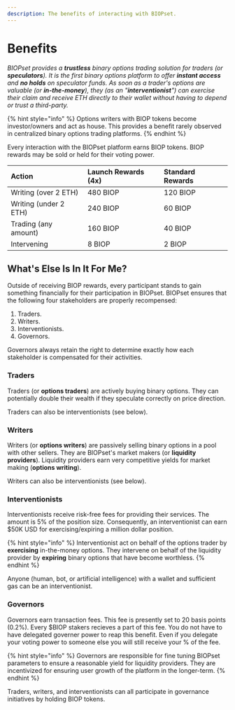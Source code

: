 ```yaml
---
description: The benefits of interacting with BIOPset.
---
```


# Benefits

_BIOPset provides a **trustless** binary options trading solution for traders \(or **speculators**\). It is the first binary options platform to offer **instant access** and **no holds** on speculator funds. As soon as a trader's options are valuable \(or **in-the-money**\), they \(as an "**interventionist**"\) can exercise their claim and receive ETH directly to their wallet without having to depend or trust a third-party._ 

{% hint style="info" %}
Options writers with BIOP tokens become investor/owners and act as house. This provides a benefit rarely observed in centralized binary options trading platforms. 
{% endhint %}

Every interaction with the BIOPset platform earns BIOP tokens. BIOP rewards may be sold or held for their voting power.

| Action | Launch Rewards \(4x\) | Standard Rewards |
| :--- | :--- | :--- |
| Writing \(over 2 ETH\) | 480 BIOP | 120 BIOP |
| Writing \(under 2 ETH\) | 240 BIOP | 60 BIOP |
| Trading \(any amount\) | 160 BIOP | 40 BIOP |
| Intervening | 8 BIOP | 2 BIOP |

## What's Else Is In It For Me?

Outside of receiving BIOP rewards, every participant stands to gain something financially for their participation in BIOPset. BIOPset ensures that the following four stakeholders are properly recompensed:

1. Traders.
2. Writers.
3. Interventionists.
4. Governors.

Governors always retain the right to determine exactly how each stakeholder is compensated for their activities.

### Traders

Traders \(or **options traders**\) are actively buying binary options. They can potentially double their wealth if they speculate correctly on price direction. 

Traders can also be interventionists \(see below\).

### Writers

Writers \(or **options writers**\) are passively selling binary options in a pool with other sellers. They are BIOPset's market makers \(or **liquidity providers**\). Liquidity providers earn very competitive yields for market making \(**options writing**\).

Writers can also be interventionists \(see below\).

### Interventionists

Interventionists receive risk-free fees for providing their services. The amount is 5% of the position size. Consequently, an interventionist can earn $50K USD for exercising/expiring a million dollar position.

{% hint style="info" %}
Interventionist act on behalf of the options trader by **exercising** in-the-money options. They intervene on behalf of the liquidity provider by **expiring** binary options that have become worthless.
{% endhint %}

Anyone \(human, bot, or artificial intelligence\) with a wallet and sufficient gas can be an interventionist.

### Governors

Governors earn transaction fees. This fee is presently set to 20 basis points \(0.2%\). Every $BIOP stakers recieves a part of this fee. You do not have to have delegated governer power to reap this benefit. Even if you delegate your voting power to someone else you will still receive your % of the fee.

{% hint style="info" %}
Governors are responsible for fine tuning BIOPset parameters to ensure a reasonable yield for liquidity providers. They are incentivized for ensuring user growth of the platform in the longer-term.
{% endhint %}

Traders, writers, and interventionists can all participate in governance initiatives by holding BIOP tokens.

